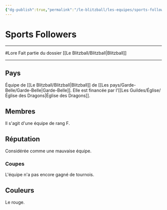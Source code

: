 ```yaml
---
{"dg-publish":true,"permalink":"/le-blitzball/les-equipes/sports-followers/"}
---
```


# Sports Followers
---
#Lore 
Fait partie du dossier [[Le Blitzball/Blitzball\|Blitzball]]

-------
## Pays
Équipe de [[Le Blitzball/Blitzball\|Blitzball]] de [[Les pays/Garde-Belle/Garde-Belle\|Garde-Belle]]. Elle est financée par l'[[Les Guildes/Église/Église des Dragons\|Église des Dragons]].
## Membres
Il s'agit d'une équipe de rang F.
## Réputation
Considérée comme une mauvaise équipe.
### Coupes
L'équipe n'a pas encore gagné de tournois.
## Couleurs
Le rouge.